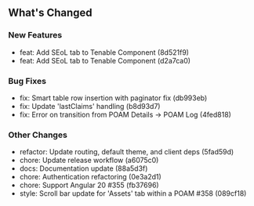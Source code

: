 ## What's Changed

### New Features
* feat: Add SEoL tab to Tenable Component (8d521f9)
* feat: Add SEoL tab to Tenable Component (d2a7ca0)

### Bug Fixes
* fix: Smart table row insertion with paginator fix (db993eb)
* fix: Update 'lastClaims' handling (b8d93d7)
* fix: Error on transition from POAM Details -> POAM Log (4fed818)

### Other Changes
* refactor: Update routing, default theme, and client deps (5fad59d)
* chore: Update release workflow (a6075c0)
* docs: Documentation update (88a5d3f)
* chore: Authentication refactoring (0e3a2d1)
* chore: Support Angular 20 #355 (fb37696)
* style: Scroll bar update for 'Assets' tab within a POAM #358 (089cf18)

